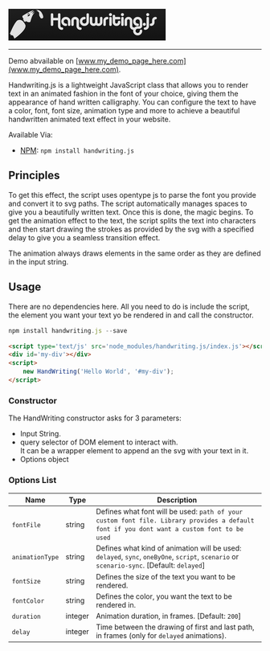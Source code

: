 ![Handwriting.js](assets/logo2.png)
____________________

Demo abvailable on [www.my_demo_page_here.com](www.my_demo_page_here.com).

Handwriting.js is a lightweight JavaScript class that allows you to render text in an animated fashion in the font of your choice, giving them the appearance of hand written calligraphy. You can configure the text to have a color, font, font size, animation type and more to achieve a beautiful handwritten animated text effect in your website.

Available Via:
* [NPM](https://www.npmjs.com/package/handwriting.js): `npm install handwriting.js`

## Principles

To get this effect, the script uses opentype js to parse the font you provide and convert it to svg paths. The script automatically manages spaces to give you a beautifully written text. Once this is done, the magic begins. To get the animation effect to the text, the script splits the text into characters and then start drawing the strokes as provided by the svg with a specified delay to give you a seamless transition effect.

The animation always draws elements in the same order as they are defined in the input string.

## Usage

There are no dependencies here. All you need to do is include the script, the element you want your text yo be rendered in and call the constructor.

```js
npm install handwriting.js --save
```

```html
<script type='text/js' src='node_modules/handwriting.js/index.js'></script>
<div id='my-div'></div>
<script>
    new HandWriting('Hello World', '#my-div');
</script>
```

### Constructor

The HandWriting constructor asks for 3 parameters:

- Input String.
- query selector of DOM element to interact with.<br/>It can be a wrapper element to append an the svg with your text in it.
- Options object

### Options List

| Name       | Type     | Description |
|------------|----------|-------------|
|`fontFile`  | string   | Defines what font will be used: `path of your custom font file. Library provides a default font if you dont want a custom font to be used` |
|`animationType`  | string   | Defines what kind of animation will be used: `delayed`, `sync`, `oneByOne`, `script`, `scenario` or `scenario-sync`. [Default: `delayed`] |
|`fontSize`      | string   | Defines the size of the text you want to be rendered. |
|`fontColor`     | string   | Defines the color, you want the text to be rendered in. |
|`duration`  | integer  | Animation duration, in frames. [Default: `200`] |
|`delay`     | integer  | Time between the drawing of first and last path, in frames (only for `delayed` animations). |

